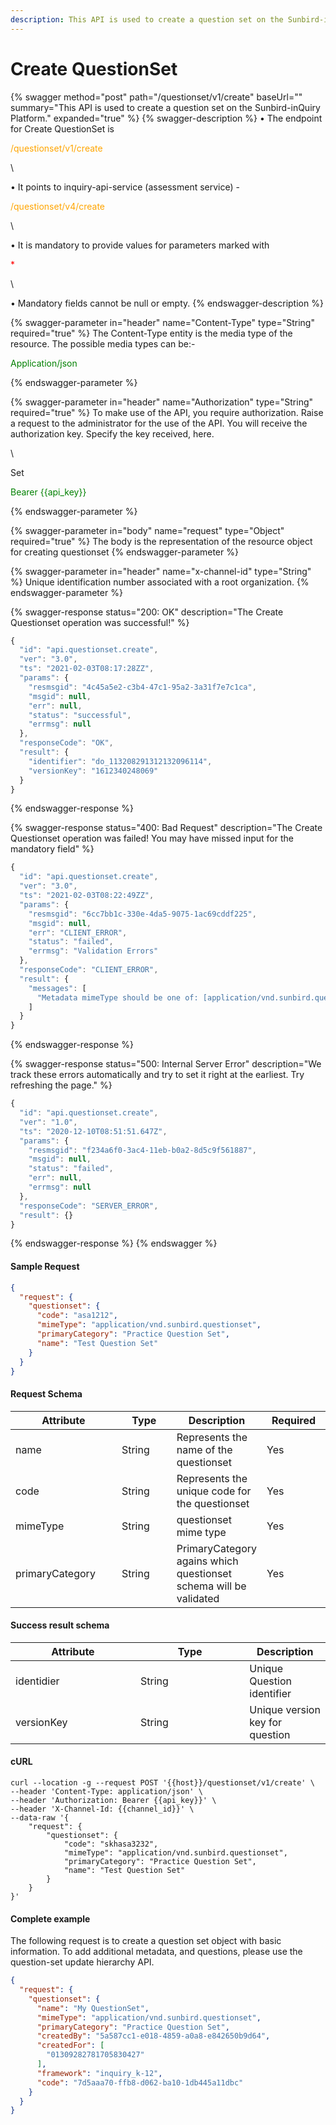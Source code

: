 ```yaml
---
description: This API is used to create a question set on the Sunbird-inQuiry Platform.
---
```


# Create QuestionSet

{% swagger method="post" path="/questionset/v1/create" baseUrl="" summary="This API is used to create a question set on the Sunbird-inQuiry Platform." expanded="true" %}
{% swagger-description %}
• The endpoint for Create QuestionSet is 

<mark style="color:orange;">

/questionset/v1/create

</mark>

\


• It points to inquiry-api-service (assessment service) - 

<mark style="color:orange;">

/questionset/v4/create

</mark>

\


• It is mandatory to provide values for parameters marked with 

<mark style="color:red;">

\*

</mark>

\


• Mandatory fields cannot be null or empty.
{% endswagger-description %}

{% swagger-parameter in="header" name="Content-Type" type="String" required="true" %}
The Content-Type entity is the media type of the resource. The possible media types can be:- 

<mark style="color:green;">

Application/json

</mark>
{% endswagger-parameter %}

{% swagger-parameter in="header" name="Authorization" type="String" required="true" %}
To make use of the API, you require authorization. Raise a request to the administrator for the use of the API. You will receive the authorization key. Specify the key received, here.

\


Set 

<mark style="color:green;">

Bearer {{api_key}}

</mark>
{% endswagger-parameter %}

{% swagger-parameter in="body" name="request" type="Object" required="true" %}
The body is the representation of the resource object for creating questionset 
{% endswagger-parameter %}

{% swagger-parameter in="header" name="x-channel-id" type="String" %}
Unique identification number associated with a root organization.
{% endswagger-parameter %}

{% swagger-response status="200: OK" description="The Create Questionset operation was successful!" %}
```javascript
{
  "id": "api.questionset.create",
  "ver": "3.0",
  "ts": "2021-02-03T08:17:28ZZ",
  "params": {
    "resmsgid": "4c45a5e2-c3b4-47c1-95a2-3a31f7e7c1ca",
    "msgid": null,
    "err": null,
    "status": "successful",
    "errmsg": null
  },
  "responseCode": "OK",
  "result": {
    "identifier": "do_113208291312132096114",
    "versionKey": "1612340248069"
  }
}
```
{% endswagger-response %}

{% swagger-response status="400: Bad Request" description="The Create Questionset operation was failed! You may have missed input for the mandatory field" %}
```javascript
{
  "id": "api.questionset.create",
  "ver": "3.0",
  "ts": "2021-02-03T08:22:49ZZ",
  "params": {
    "resmsgid": "6cc7bb1c-330e-4da5-9075-1ac69cddf225",
    "msgid": null,
    "err": "CLIENT_ERROR",
    "status": "failed",
    "errmsg": "Validation Errors"
  },
  "responseCode": "CLIENT_ERROR",
  "result": {
    "messages": [
      "Metadata mimeType should be one of: [application/vnd.sunbird.questionset]"
    ]
  }
}
```
{% endswagger-response %}

{% swagger-response status="500: Internal Server Error" description="We track these errors automatically and try to set it right at the earliest. Try refreshing the page." %}
```javascript
{
  "id": "api.questionset.create",
  "ver": "1.0",
  "ts": "2020-12-10T08:51:51.647Z",
  "params": {
    "resmsgid": "f234a6f0-3ac4-11eb-b0a2-8d5c9f561887",
    "msgid": null,
    "status": "failed",
    "err": null,
    "errmsg": null
  },
  "responseCode": "SERVER_ERROR",
  "result": {}
}
```
{% endswagger-response %}
{% endswagger %}

#### Sample Request

```json
{
  "request": {
    "questionset": {
      "code": "asa1212",
      "mimeType": "application/vnd.sunbird.questionset",
      "primaryCategory": "Practice Question Set",
      "name": "Test Question Set"
    }
  }
}
```

#### Request Schema

<table><thead><tr><th width="180">Attribute</th><th width="99">Type</th><th>Description</th><th width="102">Required</th></tr></thead><tbody><tr><td>name</td><td>String</td><td>Represents the name of the questionset</td><td>Yes</td></tr><tr><td>code</td><td>String</td><td>Represents the unique code for the questionset</td><td>Yes</td></tr><tr><td>mimeType</td><td>String</td><td>questionset mime type</td><td>Yes</td></tr><tr><td>primaryCategory</td><td>String</td><td>PrimaryCategory agains which questionset schema will be validated</td><td>Yes</td></tr></tbody></table>

#### Success result schema

<table><thead><tr><th width="184">Attribute</th><th width="158.33333333333331">Type</th><th>Description</th></tr></thead><tbody><tr><td>identidier</td><td>String</td><td>Unique Question identifier</td></tr><tr><td>versionKey</td><td>String</td><td>Unique version key for question</td></tr></tbody></table>

#### cURL

```shell
curl --location -g --request POST '{{host}}/questionset/v1/create' \
--header 'Content-Type: application/json' \
--header 'Authorization: Bearer {{api_key}}' \
--header 'X-Channel-Id: {{channel_id}}' \
--data-raw '{
    "request": {
        "questionset": {
            "code": "skhasa3232",
            "mimeType": "application/vnd.sunbird.questionset",
            "primaryCategory": "Practice Question Set",
            "name": "Test Question Set"
        }
    }
}'
```

#### Complete example

The following request is to create a question set object with basic information. To add additional metadata, and questions, please use the question-set update hierarchy API.

```json
{
  "request": {
    "questionset": {
      "name": "My QuestionSet",
      "mimeType": "application/vnd.sunbird.questionset",
      "primaryCategory": "Practice Question Set",
      "createdBy": "5a587cc1-e018-4859-a0a8-e842650b9d64",
      "createdFor": [
        "01309282781705830427"
      ],
      "framework": "inquiry_k-12",
      "code": "7d5aaa70-ffb8-d062-ba10-1db445a11dbc"
    }
  }
}
```
